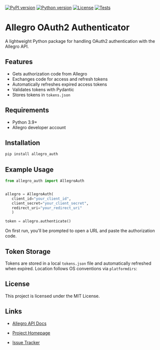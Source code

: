 [![PyPI version](https://img.shields.io/pypi/v/allegro_auth?color=blue)](https://pypi.org/project/allegro-auth/)
[![Python version](https://img.shields.io/pypi/pyversions/allegro_auth)](https://pypi.org/project/allegro-auth/)
[![License](https://img.shields.io/github/license/veritasdol/allegro_auth)](https://github.com/veritasdol/allegro-auth/blob/main/LICENSE)
[![Tests](https://github.com/veritasdol/allegro_auth/actions/workflows/tests.yml/badge.svg)](https://github.com/veritasdol/allegro_auth/actions/workflows/tests.yml)

# Allegro OAuth2 Authenticator

A lightweight Python package for handling OAuth2 authentication with the Allegro API.

## Features

- Gets authorization code from Allegro
- Exchanges code for access and refresh tokens
- Automatically refreshes expired access tokens
- Validates tokens with Pydantic
- Stores tokens in `tokens.json`

## Requirements

- Python 3.9+
- Allegro developer account

## Installation

```bash
pip install allegro_auth
```

## Example Usage

```python
from allegro_auth import AllegroAuth


allegro = AllegroAuth(
   client_id="your_client_id",
   client_secret="your_client_secret",
   redirect_uri="your_redirect_uri"
   )

token = allegro.authenticate()
```

On first run, you'll be prompted to open a URL and paste the authorization code.

## Token Storage

Tokens are stored in a local `tokens.json` file and automatically refreshed when expired.
Location follows OS conventions via `platformdirs`:

## License

This project is licensed under the MIT License.

## Links

* [Allegro API Docs](https://developer.allegro.pl/)

* [Project Homepage](https://github.com/veritasdol/allegro_auth)

* [Issue Tracker](https://github.com/veritasdol/allegro_auth/issues)
